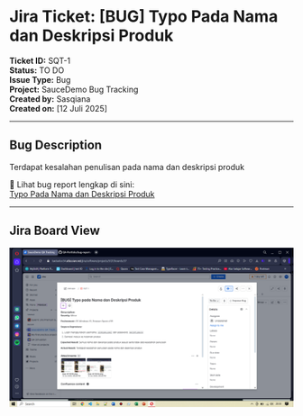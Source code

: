 # Jira Ticket: [BUG] Typo Pada Nama dan Deskripsi Produk

**Ticket ID:** SQT-1  
**Status:** TO DO  
**Issue Type:** Bug  
**Project:** SauceDemo Bug Tracking  
**Created by:** Sasqiana  
**Created on:** [12 Juli 2025]

---

## Bug Description

Terdapat kesalahan penulisan pada nama dan deskripsi produk

📎 Lihat bug report lengkap di sini:  
[Typo Pada Nama dan Deskripsi Produk](../bug-reports/ui/typo-at-products-page.md)

---

## Jira Board View

![Jira SQT-1](../documentations/Jira-Bug-UI.png)
